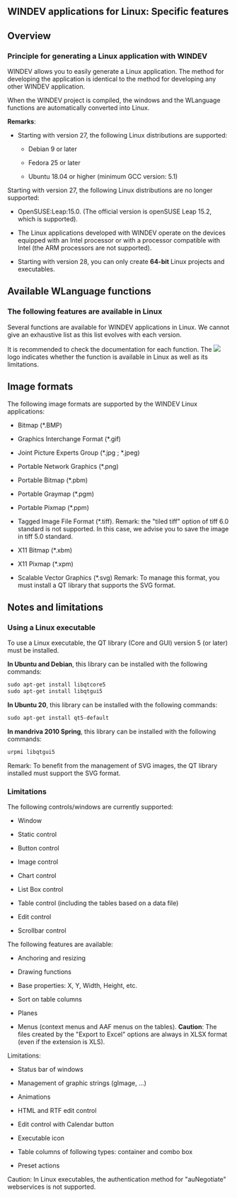 


## WINDEV applications for Linux: Specific features
			



<a name="NOTE1"></a>
<a name="NOTE1_1"></a>


## Overview
<a name="overview_ELTTEXTE000170"></a>


### Principle for generating a Linux application with WINDEV
<a name="principle_for_generating_linux_application_with_windev_ELTPARAGRAPHE000011"></a>

WINDEV allows you to easily generate a Linux application. The method for developing the application is identical to the method for developing any other WINDEV application.

When the WINDEV project is compiled, the windows and the WLanguage functions are automatically converted into Linux.

**Remarks**: 

- Starting with version 27, the following Linux distributions are supported:

	- Debian 9 or later

	- Fedora 25 or later

	- Ubuntu 18.04 or higher (minimum GCC version: 5.1)




Starting with version 27, the following Linux distributions are no longer supported: 

- OpenSUSE:Leap:15.0. (The official version is openSUSE Leap 15.2, which is supported).

- The Linux applications developed with WINDEV operate on the devices equipped with an Intel processor or with a processor compatible with Intel (the ARM processors are not supported).

- Starting with version 28, you can only create **64-bit** Linux projects and executables.




<a name="NOTE2"></a>
<a name="NOTE2_1"></a>


## Available WLanguage functions
<a name="available_wlanguage_functions_ELTTEXTE000235"></a>


### The following features are available in Linux
<a name="the_following_features_are_available_linux_ELTPARAGRAPHE000024"></a>

Several functions are available for WINDEV applications in Linux. We cannot give an exhaustive list as this list evolves with each version. 

It is recommended to check the documentation for each function. The ![](https://doc.pcsoft.fr/en-US/images/image.awp?langid=3&name=menu_btn_linux_1.gif) logo indicates whether the function is available in Linux as well as its limitations.

<a name="NOTE3"></a>
<a name="NOTE3_1"></a>


## Image formats
<a name="image_formats_ELTTEXTE000259"></a>
The following image formats are supported by the WINDEV Linux applications: 

- Bitmap (\*.BMP)

- Graphics Interchange Format (\*.gif)

- Joint Picture Experts Group (\*.jpg ; \*.jpeg)

- Portable Network Graphics (\*.png)

- Portable Bitmap (\*.pbm)

- Portable Graymap (\*.pgm)

- Portable Pixmap (\*.ppm)

- Tagged Image File Format (\*.tiff). 
	Remark: the "tiled tiff" option of tiff 6.0 standard is not supported. In this case, we advise you to save the image in tiff 5.0 standard. 

- X11 Bitmap (\*.xbm)

- X11 Pixmap (\*.xpm)

- Scalable Vector Graphics (\*.svg)
	Remark: To manage this format, you must install a QT library that supports the SVG format.




<a name="NOTE4"></a>
<a name="NOTE4_1"></a>


## Notes and limitations
<a name="notes_and_limitations_ELTTEXTE000289"></a>


### Using a Linux executable
<a name="using_linux_executable_ELTPARAGRAPHE000058"></a>

To use a Linux executable, the QT library (Core and GUI) version 5 (or later) must be installed. 

**In Ubuntu and Debian**, this library can be installed with the following commands: 


```txt
sudo apt-get install libqtcore5
sudo apt-get install libqtgui5
```
**In Ubuntu 20**, this library can be installed with the following commands: 


```txt
sudo apt-get install qt5-default
```
**In mandriva 2010 Spring**, this library can be installed with the following commands: 


```txt
urpmi libqtgui5
```


Remark: To benefit from the management of SVG images, the QT library installed must support the SVG format.


### Limitations
<a name="limitations_ELTPARAGRAPHE000087"></a>

The following controls/windows are currently supported: 

- Window

- Static control

- Button control

- Image control

- Chart control

- List Box control

- Table control (including the tables based on a data file)

- Edit control

- Scrollbar control




The following features are available: 

- Anchoring and resizing

- Drawing functions

- Base properties: X, Y, Width, Height, etc.

- Sort on table columns

- Planes

- Menus (context menus and AAF menus on the tables).
	**Caution**: The files created by the "Export to Excel" options are always in XLSX format (even if the extension is XLS). 




Limitations: 

- Status bar of windows

- Management of graphic strings (gImage, ...)

- Animations

- HTML and RTF edit control

- Edit control with Calendar button

- Executable icon

- Table columns of following types: container and combo box

- Preset actions




Caution: In Linux executables, the authentication method for "auNegotiate" webservices is not supported. 


